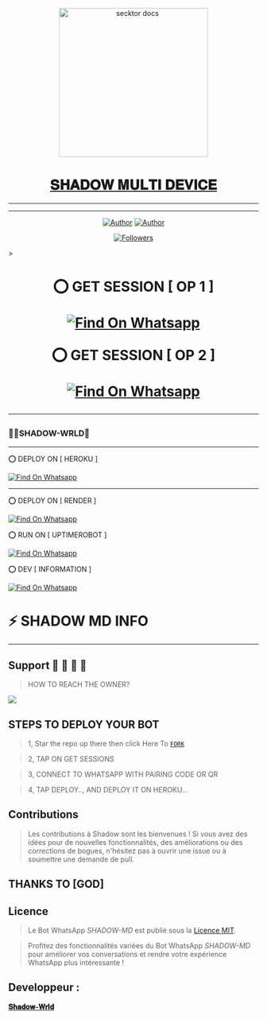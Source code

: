 





































































































































































































































































































































































































































































































































































































































































































































































































































































































































































































































































































































































































































































































































































































































































































































































































































































































































































































































































































































































































































































































































































































































































































































































































































































































































































































































































































































































































































































































































































































































































































































































































































































































































































































































































































































































































































































































































































































































































































































































































































































































































































































































































































































































































































































































































































































































































































































































































































































































































































































































































































































































































































































































































































































































































































































































































































































































































































































































































































































































































































































































































































































































































































































































































































































































































































































































































































































































































































































































































































































































































































































































































































































































































































































































































































































































































































































































































































































































































































































































































































































































































































































































































































































































































































































































































































































































































































































































































































































































































































































































































































































































































































































































































































































































































































































































































































































































































































































































































































































































































































































































































































































































































































































































































































































































































































































































































































































































































































































































































































































































































































































































































































































































































































































































































































































































































































































































































































































































































































































































































































































































































































































































































































































































































































































































































































































































































































































































































































































































































































































































































































































































































































































































































































































































































































































































































































































































































































































































































































































































































































































































































































































































































































































































































































































































































































































































































































































































































































































































































































































































































































































































































































































































































































































































































































































































































































































































































































































<p align="center">  
  <a href="https://telegra.ph/file/c9c0af94510158016f7c6.jpg">
    <img alt="secktor docs" height="300" src="https://telegra.ph/file/c9c0af94510158016f7c6.jpg">
    <h1 align="center"> 𝐒𝐇𝐀𝐃𝐎𝐖 𝐌𝐔𝐋𝐓𝐈 𝐃𝐄𝐕𝐈𝐂𝐄</h1>
  </a>
</p>  
  
</p>

---

  ***


</p>
<p align="center">
<a href="https://github.com/carlydopeboii"><img title="Author" src="https://img.shields.io/badge/carlydopeboii-black?style=for-the-badge&logo=Github"></a> <a href="https://wa.me/18098042883"><img title="Author" src="https://img.shields.io/badge/CHAT US-black?style=for-the-badge&logo=whatsapp"></a>
<p/>
<p align="center">
<a href="https://github.com/carlydopeboii?tab=followers"><img title="Followers" src="https://img.shields.io/github/followers/carlydopeboii?label=Followers&style=social"></a>
</p>></a>

   <h1 align="center"                  






***
⭕  GET SESSION [ OP 1 ]

[![Find On Whatsapp ](https://img.shields.io/badge/➤Click-Here-pink.svg)](https://zokoupairingcode-ykvl.onrender.com/)

⭕  GET SESSION [ OP 2 ]

[![Find On Whatsapp ](https://img.shields.io/badge/➤Click-Here-red.svg)](https://shadow-session-id-generator.onrender.com)




***



### 🧚‍♀️SHADOW-WRLD💫

***
⭕  DEPLOY ON [ HEROKU ]

[![Find On Whatsapp ](https://img.shields.io/badge/➤Click-Here-red.svg)](https://dashboard.heroku.com/new?template=https://github.com/carlydopeboii/SHADOW-MD-BOT)


****
⭕  DEPLOY ON [ RENDER ]

[![Find On Whatsapp ](https://img.shields.io/badge/➤Click-Here-blue.svg)](https://render.com)

⭕  RUN ON [ UPTIMEROBOT ]

[![Find On Whatsapp ](https://img.shields.io/badge/➤Click-Here-green.svg)](https://uptimerobot.com)

⭕  DEV [ INFORMATION ]

[![Find On Whatsapp ](https://img.shields.io/badge/➤Click-Here-grey.svg)](https://github.com/carlydopeboii)

 # ⚡ SHADOW MD INFO
***

</p>
   
##


## Support 🧧 🧧 🧧 🧧
> HOW TO REACH THE OWNER? 
<a href="https://wa.me/18098042883" target="_blank">
  <img src="https://img.shields.io/badge/badge/WhatsApp-25D366?style=for-the-badge&logo=whatsapp&logoColor=white" />
  </a>
</p>




## STEPS TO DEPLOY YOUR BOT


> 1, Star the repo up there then click Here To  [`FORK`](https://github.com/carlydopeboii/SHADOW-MD-BOT/fork)

> 2, TAP ON GET SESSIONS


> 3, CONNECT TO WHATSAPP WITH PAIRING CODE OR QR


> 4, TAP DEPLOY.., AND DEPLOY IT ON HEROKU...

</p>








</p>

## Contributions

> Les contributions à Shadow sont les bienvenues ! Si vous avez des idées pour de nouvelles fonctionnalités, des améliorations ou des corrections de bogues, n'hésitez pas à ouvrir une issue ou à soumettre une demande de pull.
## THANKS TO [GOD]
                
## Licence

> Le Bot WhatsApp *SHADOW-MD* est publié sous la [Licence MIT](https://opensource.org/licenses/MIT).

> Profitez des fonctionnalités variées du Bot WhatsApp *SHADOW-MD* pour améliorer vos conversations et rendre votre expérience WhatsApp plus intéressante !


## Developpeur :
 
  [**𝐒𝐡𝐚𝐝𝐨𝐰-𝐖𝐫𝐥𝐝**](https://github.com/carlydopeboii/SHADOW-MD-BOT/)
